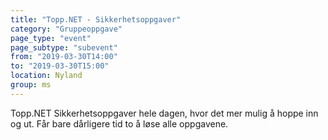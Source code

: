 ```yaml
---
title: "Topp.NET - Sikkerhetsoppgaver"
category: "Gruppeoppgave"
page_type: "event"
page_subtype: "subevent"
from: "2019-03-30T14:00"
to: "2019-03-30T15:00"
location: Nyland
group: ms
---
```


Topp.NET Sikkerhetsoppgaver hele dagen, hvor det mer mulig å hoppe inn og ut. Får bare dårligere tid to å løse alle oppgavene.